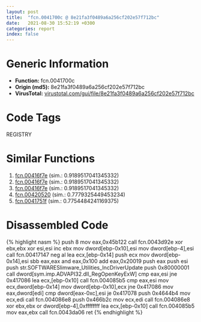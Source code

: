 ```yaml
---
layout: post
title:  "fcn.0041700c @ 8e21fa3f0489a6a256cf202e57f712bc"
date:   2021-08-30 15:52:19 +0300
categories: report
index: false
---
```


# Generic Information
- **Function:** fcn.0041700c
- **Origin (md5):** 8e21fa3f0489a6a256cf202e57f712bc
- **VirusTotal:** [virustotal.com/gui/file/8e21fa3f0489a6a256cf202e57f712bc][virustotal_ref]

# Code Tags
<span class="tag" id="REGISTRY">REGISTRY</span>


# Similar Functions

1. [fcn.00416f7e][similar_1_ref] (sim.: 0.9189517041345332)
2. [fcn.00416f7e][similar_2_ref] (sim.: 0.9189517041345332)
3. [fcn.00416f7e][similar_3_ref] (sim.: 0.9189517041345332)
4. [fcn.00420520][similar_4_ref] (sim.: 0.7779325449453234)
5. [fcn.0041751f][similar_5_ref] (sim.: 0.7754484241169375)


# Disassembled Code

{% highlight nasm %}
push 8
mov eax,0x45b122
call fcn.0043d92e
xor ebx,ebx
xor esi,esi
inc ebx
mov dword[ebp-0x10],esi
mov dword[ebp-4],esi
call fcn.00417147
neg al
lea ecx,[ebp-0x14]
push ecx
mov dword[ebp-0x14],esi
sbb eax,eax
and eax,0x100
add eax,0x20019
push eax
push esi
push str.SOFTWARESlimware_Utilities_IncDriverUpdate
push 0x80000001
call dword[sym.imp.ADVAPI32.dll_RegOpenKeyExW]
cmp eax,esi
jne 0x417086
lea ecx,[ebp-0x10]
call fcn.004085b5
cmp eax,esi
mov ecx,dword[ebp-0x14]
mov dword[ebp-0x10],ecx
jne 0x417086
mov eax,dword[edi]
cmp dword[eax-0xc],esi
je 0x417078
push 0x4644b4
mov ecx,edi
call fcn.004086e8
push 0x466b2c
mov ecx,edi
call fcn.004086e8
xor ebx,ebx
or dword[ebp-4],0xffffffff
lea ecx,[ebp-0x10]
call fcn.004085b5
mov eax,ebx
call fcn.0043da06
ret 
{% endhighlight %}


[similar_1_ref]: /report/fcn.00416f7e@ff219f45286905b4a87327ca719363be
[similar_2_ref]: /report/fcn.00416f7e@8e21fa3f0489a6a256cf202e57f712bc
[similar_3_ref]: /report/fcn.00416f7e@44e1ffcf4e71f4505c09d520fd75f1e4
[similar_4_ref]: /report/fcn.00420520@b3771987fba16f4fba07d1109ec72c76
[similar_5_ref]: /report/fcn.0041751f@ff219f45286905b4a87327ca719363be
[virustotal_ref]: https://www.virustotal.com/gui/file/8e21fa3f0489a6a256cf202e57f712bc